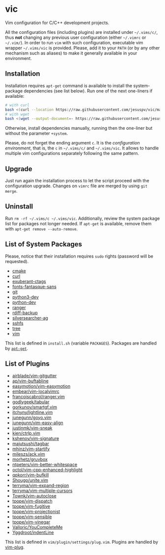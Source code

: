 # vic

Vim configuration for C/C++ development projects.

All the configuration files (including plugins) are installed under
`~/.vims/c/`, thus **not** changing any previous user configuration (either
`~/.vimrc` or `~/.vim/`).  In order to run `vim` with such configuration,
executable vim wrapper `~/.vims/vic` is provided.  Please, add it to your
`PATH` (or by any other mechanism such as aliases) to make it generally
available in your environment.

## Installation

Installation requires `apt-get` command is available to install the
system-package dependencies (see list below). Run one of the next one-liners if
available:

```bash
# with curl
bash <(curl --location https://raw.githubusercontent.com/jesuspv/vic/master/install.sh) c +system
# with wget
bash <(wget --output-document=- https://raw.githubusercontent.com/jesuspv/vic/master/install.sh) c +system
```

Otherwise, install dependencies manually, running then the one-liner but without
the parameter `+system`.

Please, do not forget the ending argument `c`. It is the *configuration
environment*, that is, the `c` in `~/.vims/c/` and `~/.vims/vic`. It allows to
handle multiple vim configurations separately following the same pattern.

## Upgrade

Just run again the installation process to let the script proceed with
the configuration upgrade. Changes on `vimrc` file are merged by using `git
merge`.

## Uninstall

Run `rm -rf ~/.vims/c ~/.vims/vic`. Additionally, review the system package list
for packages not longer needed. If `apt-get` is available, remove them with
`apt-get remove --auto-remove`.

## List of System Packages

Please, notice that their installation requires `sudo` rights (password will be
requested).

[](__PACKAGE_LIST_BEGIN__)
* [cmake](https://cmake.org)
* [curl](https://curl.haxx.se/)
* [exuberant-ctags](http://ctags.sourceforge.net/)
* [fonts-fantasque-sans](https://github.com/belluzj/fantasque-sans)
* [git](https://git-scm.com/)
* [python3-dev](https://www.python.org/)
* [python-dev](https://www.python.org/)
* [ranger](http://ranger.nongnu.org/)
* [rdiff-backup](http://www.nongnu.org/rdiff-backup/)
* [silversearcher-ag](https://github.com/ggreer/the_silver_searcher)
* [sshfs](https://github.com/libfuse/sshfs)
* [tree](https://linux.die.net/man/1/tree)
* [vim](http://www.vim.org/)
[](__PACKAGE_LIST_END__)

This list is defined in `install.sh` (variable `PACKAGES`). Packages are
handled by [`apt-get`](https://linux.die.net/man/8/apt-get).

## List of Plugins

[](__PLUGIN_LIST_BEGIN__)
* [airblade/vim-gitgutter](https://github.com/airblade/vim-gitgutter)
* [ap/vim-buftabline](https://github.com/ap/vim-buftabline)
* [easymotion/vim-easymotion](https://github.com/easymotion/vim-easymotion)
* [embear/vim-localvimrc](https://github.com/embear/vim-localvimrc)
* [francoiscabrol/ranger.vim](https://github.com/francoiscabrol/ranger.vim)
* [godlygeek/tabular](https://github.com/godlygeek/tabular)
* [gorkunov/smartgf.vim](https://github.com/gorkunov/smartgf.vim)
* [itchyny/lightline.vim](https://github.com/itchyny/lightline.vim)
* [junegunn/goyo.vim](https://github.com/junegunn/goyo.vim)
* [junegunn/vim-easy-align](https://github.com/junegunn/vim-easy-align)
* [justinmk/vim-sneak](https://github.com/justinmk/vim-sneak)
* [kien/ctrlp.vim](https://github.com/kien/ctrlp.vim)
* [kshenoy/vim-signature](https://github.com/kshenoy/vim-signature)
* [majutsushi/tagbar](https://github.com/majutsushi/tagbar)
* [mhinz/vim-startify](https://github.com/mhinz/vim-startify)
* [mileszs/ack.vim](https://github.com/mileszs/ack.vim)
* [morhetz/gruvbox](https://github.com/morhetz/gruvbox)
* [ntpeters/vim-better-whitespace](https://github.com/ntpeters/vim-better-whitespace)
* [octol/vim-cpp-enhanced-highlight](https://github.com/octol/vim-cpp-enhanced-highlight)
* [qpkorr/vim-bufkill](https://github.com/qpkorr/vim-bufkill)
* [Shougo/unite.vim](https://github.com/Shougo/unite.vim)
* [terryma/vim-expand-region](https://github.com/terryma/vim-expand-region)
* [terryma/vim-multiple-cursors](https://github.com/terryma/vim-multiple-cursors)
* [Townk/vim-autoclose](https://github.com/Townk/vim-autoclose)
* [tpope/vim-dispatch](https://github.com/tpope/vim-dispatch)
* [tpope/vim-fugitive](https://github.com/tpope/vim-fugitive)
* [tpope/vim-projectionist](https://github.com/tpope/vim-projectionist)
* [tpope/vim-sensible](https://github.com/tpope/vim-sensible)
* [tpope/vim-vinegar](https://github.com/tpope/vim-vinegar)
* [Valloric/YouCompleteMe](https://github.com/Valloric/YouCompleteMe)
* [Yggdroot/indentLine](https://github.com/Yggdroot/indentLine)
[](__PLUGIN_LIST_END__)

This list is defined in `vim/plugin/settings/plug.vim`. Plugins are handled by
[vim-plug](https://github.com/junegunn/vim-plug).
